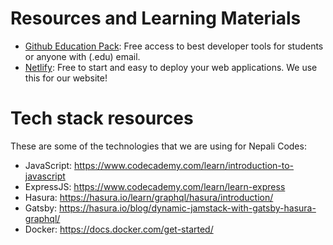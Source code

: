 # Resources and Learning Materials
* [Github Education Pack](https://education.github.com/pack): Free access to best developer tools for students or anyone with (.edu) email.
* [Netlify](https://www.netlify.com/): Free to start and easy to deploy your web applications. We use this for our website!




# Tech stack resources
These are some of the technologies that we are using for Nepali Codes:
* JavaScript: https://www.codecademy.com/learn/introduction-to-javascript
* ExpressJS: https://www.codecademy.com/learn/learn-express
* Hasura: https://hasura.io/learn/graphql/hasura/introduction/
* Gatsby: https://hasura.io/blog/dynamic-jamstack-with-gatsby-hasura-graphql/
* Docker: https://docs.docker.com/get-started/

